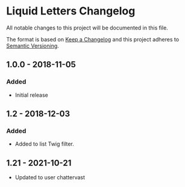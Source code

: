 # Liquid Letters Changelog

All notable changes to this project will be documented in this file.

The format is based on [Keep a Changelog](http://keepachangelog.com/) and this project adheres to [Semantic Versioning](http://semver.org/).

## 1.0.0 - 2018-11-05
### Added
- Initial release

## 1.2 - 2018-12-03
### Added
- Added to list Twig filter.

## 1.21 - 2021-10-21
- Updated to user chattervast